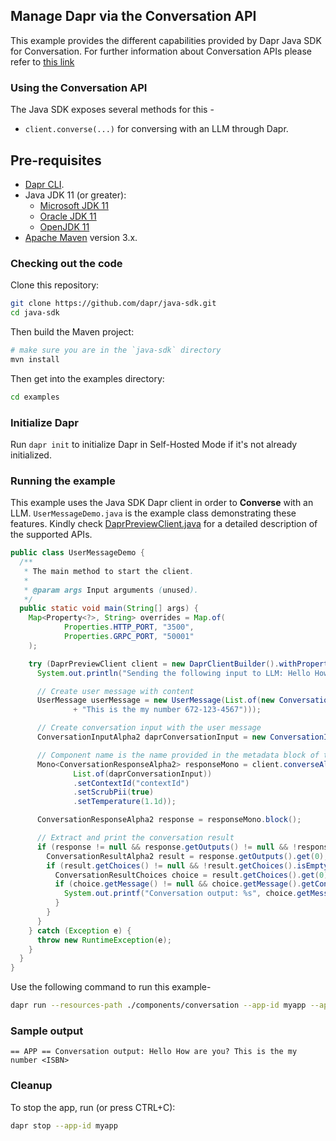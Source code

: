 ## Manage Dapr via the Conversation API

This example provides the different capabilities provided by Dapr Java SDK for Conversation. For further information about Conversation APIs please refer to [this link](https://docs.dapr.io/developing-applications/building-blocks/conversation/conversation-overview/)

### Using the Conversation API

The Java SDK exposes several methods for this -
* `client.converse(...)` for conversing with an LLM through Dapr.

## Pre-requisites

* [Dapr CLI](https://docs.dapr.io/getting-started/install-dapr-cli/).
* Java JDK 11 (or greater):
    * [Microsoft JDK 11](https://docs.microsoft.com/en-us/java/openjdk/download#openjdk-11)
    * [Oracle JDK 11](https://www.oracle.com/technetwork/java/javase/downloads/index.html#JDK11)
    * [OpenJDK 11](https://jdk.java.net/11/)
* [Apache Maven](https://maven.apache.org/install.html) version 3.x.

### Checking out the code

Clone this repository:

```sh
git clone https://github.com/dapr/java-sdk.git
cd java-sdk
```

Then build the Maven project:

```sh
# make sure you are in the `java-sdk` directory
mvn install
```

Then get into the examples directory:

```sh
cd examples
```

### Initialize Dapr

Run `dapr init` to initialize Dapr in Self-Hosted Mode if it's not already initialized.

### Running the example

This example uses the Java SDK Dapr client in order to **Converse** with an LLM.
`UserMessageDemo.java` is the example class demonstrating these features.
Kindly check [DaprPreviewClient.java](https://github.com/dapr/java-sdk/blob/master/sdk/src/main/java/io/dapr/client/DaprPreviewClient.java) for a detailed description of the supported APIs.

```java
public class UserMessageDemo {
  /**
   * The main method to start the client.
   *
   * @param args Input arguments (unused).
   */
  public static void main(String[] args) {
    Map<Property<?>, String> overrides = Map.of(
            Properties.HTTP_PORT, "3500",
            Properties.GRPC_PORT, "50001"
    );

    try (DaprPreviewClient client = new DaprClientBuilder().withPropertyOverrides(overrides).buildPreviewClient()) {
      System.out.println("Sending the following input to LLM: Hello How are you? This is the my number 672-123-4567");

      // Create user message with content
      UserMessage userMessage = new UserMessage(List.of(new ConversationMessageContent("Hello How are you? "
              + "This is the my number 672-123-4567")));

      // Create conversation input with the user message
      ConversationInputAlpha2 daprConversationInput = new ConversationInputAlpha2(List.of(userMessage));

      // Component name is the name provided in the metadata block of the conversation.yaml file.
      Mono<ConversationResponseAlpha2> responseMono = client.converseAlpha2(new ConversationRequestAlpha2("echo",
              List.of(daprConversationInput))
              .setContextId("contextId")
              .setScrubPii(true)
              .setTemperature(1.1d));

      ConversationResponseAlpha2 response = responseMono.block();

      // Extract and print the conversation result
      if (response != null && response.getOutputs() != null && !response.getOutputs().isEmpty()) {
        ConversationResultAlpha2 result = response.getOutputs().get(0);
        if (result.getChoices() != null && !result.getChoices().isEmpty()) {
          ConversationResultChoices choice = result.getChoices().get(0);
          if (choice.getMessage() != null && choice.getMessage().getContent() != null) {
            System.out.printf("Conversation output: %s", choice.getMessage().getContent());
          }
        }
      }
    } catch (Exception e) {
      throw new RuntimeException(e);
    }
  }
}
```

Use the following command to run this example-

<!-- STEP
name: Run Demo Conversation Client example
expected_stdout_lines:
  - "== APP == Conversation output: Hello How are you? This is the my number <ISBN>"
background: true
output_match_mode: substring
sleep: 10
-->

```bash
dapr run --resources-path ./components/conversation --app-id myapp --app-port 8080 --dapr-http-port 3500 --dapr-grpc-port 51439  --log-level debug -- java -jar target/dapr-java-sdk-examples-exec.jar io.dapr.examples.conversation.UserMessageDemo
```

<!-- END_STEP -->

### Sample output
```
== APP == Conversation output: Hello How are you? This is the my number <ISBN>
```
### Cleanup

To stop the app, run (or press CTRL+C):

<!-- STEP

name: Cleanup
-->

```bash
dapr stop --app-id myapp
```

<!-- END_STEP -->

